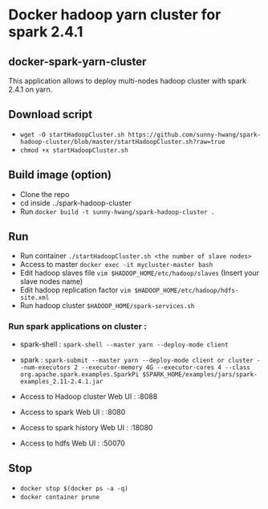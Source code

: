 #
# Docker hadoop yarn cluster for spark 2.4.1

## docker-spark-yarn-cluster 
This application allows to deploy multi-nodes hadoop cluster with spark 2.4.1 on yarn. 

## Download script
- `wget -O startHadoopCluster.sh https://github.com/sunny-hwang/spark-hadoop-cluster/blob/master/startHadoopCluster.sh?raw=true`
- `chmod +x startHadoopCluster.sh`

## Build image (option)
- Clone the repo 
- cd inside ../spark-hadoop-cluster 
- Run `docker build -t sunny-hwang/spark-hadoop-cluster .`

## Run  
- Run container `./startHadoopCluster.sh <the number of slave nodes>`
- Access to master `docker exec -it mycluster-master bash`
- Edit hadoop slaves file `vim $HADOOP_HOME/etc/hadoop/slaves` (Insert your slave nodes name)
- Edit hadoop replication factor `vim $HADOOP_HOME/etc/hadoop/hdfs-site.xml`
- Run hadoop cluster `$HADOOP_HOME/spark-services.sh`


### Run spark applications on cluster : 
- spark-shell : `spark-shell --master yarn --deploy-mode client`
- spark : `spark-submit --master yarn --deploy-mode client or cluster --num-executors 2 --executor-memory 4G --executor-cores 4 --class org.apache.spark.examples.SparkPi $SPARK_HOME/examples/jars/spark-examples_2.11-2.4.1.jar`

- Access to Hadoop cluster Web UI : <container ip>:8088 
- Access to spark Web UI : <container ip>:8080
- Access to spark history Web UI : <container ip>:18080
- Access to hdfs Web UI : <container ip>:50070
  
## Stop 
- `docker stop $(docker ps -a -q)`
- `docker container prune`

